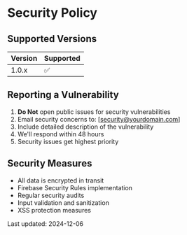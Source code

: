 # Security Policy

## Supported Versions

| Version | Supported          |
| ------- | ------------------ |
| 1.0.x   | :white_check_mark: |

## Reporting a Vulnerability

1. **Do Not** open public issues for security vulnerabilities
2. Email security concerns to: [security@yourdomain.com]
3. Include detailed description of the vulnerability
4. We'll respond within 48 hours
5. Security issues get highest priority

## Security Measures
- All data is encrypted in transit
- Firebase Security Rules implementation
- Regular security audits
- Input validation and sanitization
- XSS protection measures

Last updated: 2024-12-06